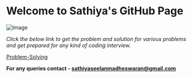 # Welcome to Sathiya's GitHub Page
![Image](https://octodex.github.com/images/total-eclipse-of-the-octocat.jpg)

*Click the below link to get the problem and solution for various problems and get prepared for any kind of coding interview.*

[Problem-Solving](https://sathiya1605.github.io/Problem-Solving/) 


**For any queries contact - sathiyaseelanmadheswaran@gmail.com**

